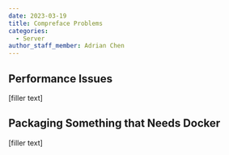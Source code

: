 ```yaml
---
date: 2023-03-19
title: Compreface Problems
categories:
  - Server
author_staff_member: Adrian Chen
---
```


## Performance Issues

[filler text]

## Packaging Something that Needs Docker

[filler text]